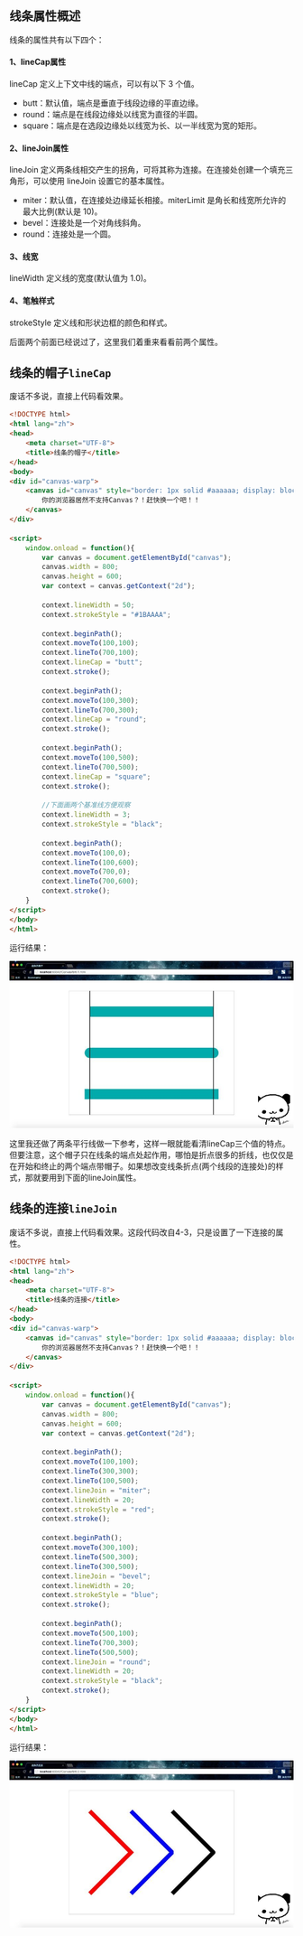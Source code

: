 ## 线条属性概述

线条的属性共有以下四个：

#### 1、lineCap属性

lineCap 定义上下文中线的端点，可以有以下 3 个值。

* butt：默认值，端点是垂直于线段边缘的平直边缘。
* round：端点是在线段边缘处以线宽为直径的半圆。
* square：端点是在选段边缘处以线宽为长、以一半线宽为宽的矩形。

#### 2、lineJoin属性

lineJoin 定义两条线相交产生的拐角，可将其称为连接。在连接处创建一个填充三角形，可以使用 lineJoin 设置它的基本属性。

* miter：默认值，在连接处边缘延长相接。miterLimit 是角长和线宽所允许的最大比例(默认是 10)。
* bevel：连接处是一个对角线斜角。
* round：连接处是一个圆。

#### 3、线宽

lineWidth 定义线的宽度(默认值为 1.0)。

#### 4、笔触样式

strokeStyle 定义线和形状边框的颜色和样式。

后面两个前面已经说过了，这里我们着重来看看前两个属性。

## 线条的帽子`lineCap`

废话不多说，直接上代码看效果。

```HTML
<!DOCTYPE html>
<html lang="zh">
<head>
    <meta charset="UTF-8">
    <title>线条的帽子</title>
</head>
<body>
<div id="canvas-warp">
    <canvas id="canvas" style="border: 1px solid #aaaaaa; display: block; margin: 50px auto;">
        你的浏览器居然不支持Canvas？！赶快换一个吧！！
    </canvas>
</div>

<script>
    window.onload = function(){
        var canvas = document.getElementById("canvas");
        canvas.width = 800;
        canvas.height = 600;
        var context = canvas.getContext("2d");

        context.lineWidth = 50;
        context.strokeStyle = "#1BAAAA";

        context.beginPath();
        context.moveTo(100,100);
        context.lineTo(700,100);
        context.lineCap = "butt";
        context.stroke();

        context.beginPath();
        context.moveTo(100,300);
        context.lineTo(700,300);
        context.lineCap = "round";
        context.stroke();

        context.beginPath();
        context.moveTo(100,500);
        context.lineTo(700,500);
        context.lineCap = "square";
        context.stroke();

        //下面画两个基准线方便观察
        context.lineWidth = 3;
        context.strokeStyle = "black";

        context.beginPath();
        context.moveTo(100,0);
        context.lineTo(100,600);
        context.moveTo(700,0);
        context.lineTo(700,600);
        context.stroke();
    }
</script>
</body>
</html>
```
运行结果：

![线条的连接](./edu5-1.png-html.jpeg)


这里我还做了两条平行线做一下参考，这样一眼就能看清lineCap三个值的特点。但要注意，这个帽子只在线条的端点处起作用，哪怕是折点很多的折线，也仅仅是在开始和终止的两个端点带帽子。如果想改变线条折点(两个线段的连接处)的样式，那就要用到下面的lineJoin属性。

## 线条的连接`lineJoin`

废话不多说，直接上代码看效果。这段代码改自4-3，只是设置了一下连接的属性。

```HTML
<!DOCTYPE html>
<html lang="zh">
<head>
    <meta charset="UTF-8">
    <title>线条的连接</title>
</head>
<body>
<div id="canvas-warp">
    <canvas id="canvas" style="border: 1px solid #aaaaaa; display: block; margin: 50px auto;">
        你的浏览器居然不支持Canvas？！赶快换一个吧！！
    </canvas>
</div>

<script>
    window.onload = function(){
        var canvas = document.getElementById("canvas");
        canvas.width = 800;
        canvas.height = 600;
        var context = canvas.getContext("2d");

        context.beginPath();
        context.moveTo(100,100);
        context.lineTo(300,300);
        context.lineTo(100,500);
        context.lineJoin = "miter";
        context.lineWidth = 20;
        context.strokeStyle = "red";
        context.stroke();

        context.beginPath();
        context.moveTo(300,100);
        context.lineTo(500,300);
        context.lineTo(300,500);
        context.lineJoin = "bevel";
        context.lineWidth = 20;
        context.strokeStyle = "blue";
        context.stroke();

        context.beginPath();
        context.moveTo(500,100);
        context.lineTo(700,300);
        context.lineTo(500,500);
        context.lineJoin = "round";
        context.lineWidth = 20;
        context.strokeStyle = "black";
        context.stroke();
    }
</script>
</body>
</html>
```

运行结果：

![线条的连接](./edu5-2.png-html.jpeg)
